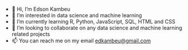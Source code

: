 - 👋 Hi, I’m Edson Kambeu
- 👀 I’m interested in data science and machine learning
- 🌱 I’m currently learning R, Python, JavaScript, SQL, HTML and CSS 
- 💞️ I’m looking to collaborate on any data science and machine learning related projects
- 📫 You can reach me on my email edkambeu@gmail.com

<!---
edkambeu/edkambeu is a ✨ special ✨ repository because its `README.md` (this file) appears on your GitHub profile.
You can click the Preview link to take a look at your changes.
--->
